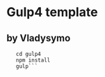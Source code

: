# Gulp4 template
## by Vladysymo

```git clone https://github.com/Vladysymo/gulp4.git
   cd gulp4
   npm install
   gulp```